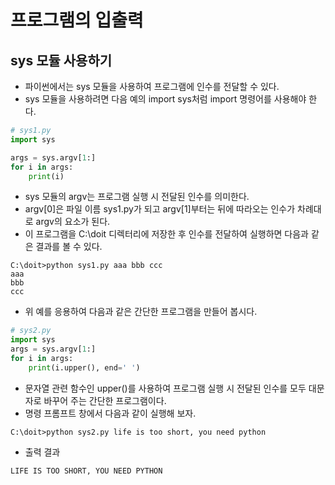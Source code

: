 # 프로그램의 입출력

## sys 모듈 사용하기

- 파이썬에서는 sys 모듈을 사용하여 프로그램에 인수를 전달할 수 있다. 
- sys 모듈을 사용하려면 다음 예의 import sys처럼 import 명령어를 사용해야 한다.

```python
# sys1.py 
import sys

args = sys.argv[1:]
for i in args:
    print(i)
```

- sys 모듈의 argv는 프로그램 실행 시 전달된 인수를 의미한다. 
- argv\[0\]은 파일 이름 sys1.py가 되고 argv\[1\]부터는 뒤에 따라오는 인수가 차례대로 argv의 요소가 된다.
- 이 프로그램을 C:\doit 디렉터리에 저장한 후 인수를 전달하여 실행하면 다음과 같은 결과를 볼 수 있다.

```
C:\doit>python sys1.py aaa bbb ccc
aaa
bbb
ccc
```

- 위 예를 응용하여 다음과 같은 간단한 프로그램을 만들어 봅시다.

```python
# sys2.py
import sys
args = sys.argv[1:]
for i in args:
    print(i.upper(), end=' ')
```

- 문자열 관련 함수인 upper()를 사용하여 프로그램 실행 시 전달된 인수를 모두 대문자로 바꾸어 주는 간단한 프로그램이다. 
- 명령 프롬프트 창에서 다음과 같이 실행해 보자.

```
C:\doit>python sys2.py life is too short, you need python
```

- 출력 결과

```
LIFE IS TOO SHORT, YOU NEED PYTHON
```

